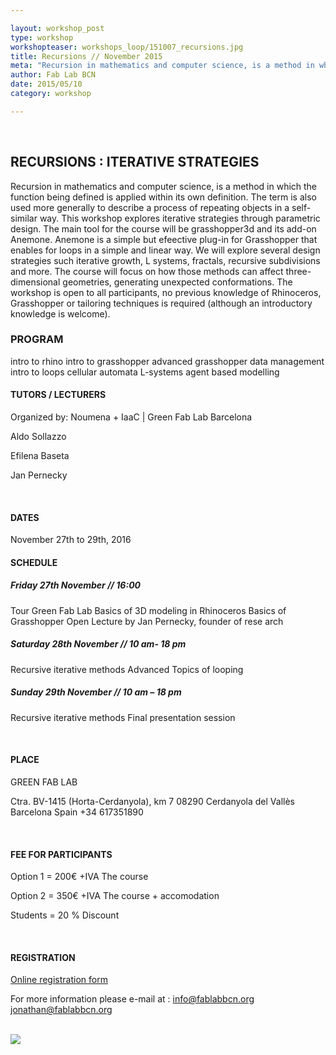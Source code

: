 ```yaml
---

layout: workshop_post
type: workshop
workshopteaser: workshops_loop/151007_recursions.jpg
title: Recursions // November 2015
meta: "Recursion in mathematics and computer science, is a method in which the function being defined is applied within its own definition.This workshop explores iterative strategies through parametric design."
author: Fab Lab BCN
date: 2015/05/10
category: workshop

---
```


<br>

<h2>RECURSIONS : ITERATIVE STRATEGIES</h2>

Recursion in mathematics and computer science, is a method in which the function being defined is applied within its own definition. The term is also used more generally to describe a process of repeating objects in a self-similar way. This workshop explores iterative strategies through parametric design.
The main tool for the course will be grasshopper3d and its add-on Anemone. Anemone is a simple but efeective plug-in for Grasshopper that enables for loops in a simple and linear way. We will explore several design strategies such iterative growth, L systems, fractals, recursive subdivisions and more.
The course will focus on how those methods can affect three-dimensional geometries, generating unexpected conformations.
The workshop is open to all participants, no previous knowledge of Rhinoceros, Grasshopper or tailoring techniques is required (although an introductory knowledge is welcome).

<h3>PROGRAM</h3>
intro to rhino
intro to grasshopper
advanced grasshopper
data management
intro to loops
cellular automata
L-systems
agent based modelling


<br>
<h4>TUTORS / LECTURERS</h4>
Organized by: Noumena + IaaC | Green Fab Lab Barcelona

Aldo Sollazzo

Efilena Baseta

Jan Pernecky

<br>
<h4>DATES</h4>
November 27th to 29th, 2016

<h4>SCHEDULE</h4>
<h5>Friday 27th November // 16:00</h5>

Tour Green Fab Lab
Basics of 3D modeling in Rhinoceros
Basics of Grasshopper
Open Lecture by Jan Pernecky, founder of rese arch


<h5>Saturday 28th November // 10 am- 18 pm</h5>

Recursive iterative methods
Advanced Topics of looping


<h5>Sunday 29th November // 10 am – 18 pm</h5>

Recursive iterative methods
Final presentation session

<br>
<h4>PLACE</h4>
GREEN FAB LAB

Ctra. BV-1415 (Horta-Cerdanyola), km 7 
08290 Cerdanyola del Vallès 
Barcelona 
Spain
+34 617351890 

<br>
<h4>FEE FOR PARTICIPANTS</h4>
Option 1 = 200€ +IVA
The course

Option 2 = 350€ +IVA
The course + accomodation

Students = 20 % Discount


<br>
<h4>REGISTRATION </h4>
<a target="_blank" href="http://valldaura.fikket.es/event/recursions"><u>Online registration form</u></a> 

For more information please e-mail at :
info@fablabbcn.org
jonathan@fablabbcn.org



<br>

<img src="{{site.baseurl}}{{ site.url }}/img/workshops/workshops_loop/recursions-2015-full.jpg">


